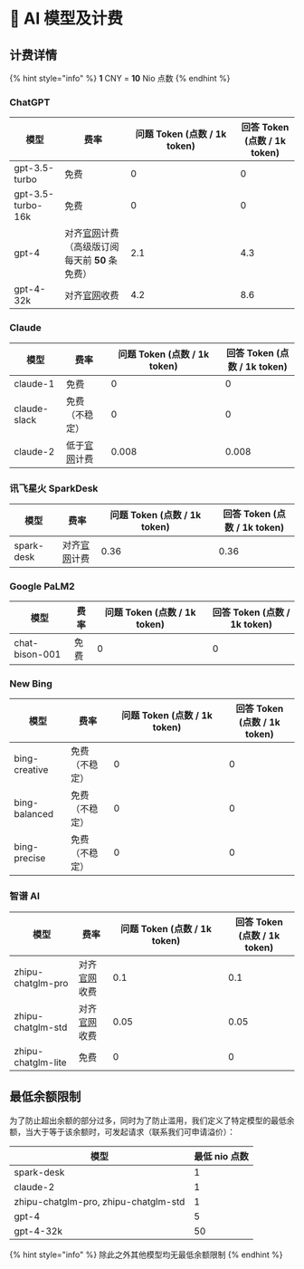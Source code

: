 # 🧐 AI 模型及计费

## 计费详情

{% hint style="info" %}
**1** CNY = **10** Nio 点数
{% endhint %}

### **ChatGPT**

<table><thead><tr><th>模型</th><th>费率</th><th width="178">问题 Token (点数 / 1k token)</th><th>回答 Token (点数 / 1k token)</th></tr></thead><tbody><tr><td>gpt-3.5-turbo</td><td>免费</td><td>0</td><td>0</td></tr><tr><td>gpt-3.5-turbo-16k</td><td>免费</td><td>0</td><td>0</td></tr><tr><td>gpt-4</td><td>对齐<a href="https://openai.com/pricing">官网</a>计费（高级版订阅每天前 <strong>50</strong> 条免费）</td><td>2.1</td><td>4.3</td></tr><tr><td>gpt-4-32k</td><td>对齐<a href="https://openai.com/pricing">官网</a>收费</td><td>4.2</td><td>8.6</td></tr></tbody></table>

### Claude

<table><thead><tr><th>模型</th><th>费率</th><th width="186">问题 Token (点数 / 1k token)</th><th>回答 Token (点数 / 1k token)</th></tr></thead><tbody><tr><td>claude-1</td><td>免费</td><td>0</td><td>0</td></tr><tr><td>claude-slack</td><td>免费（不稳定）</td><td>0</td><td>0</td></tr><tr><td>claude-2</td><td>低于<a href="https://anthropic.com/pricing/">官网</a>计费</td><td>0.008</td><td>0.008</td></tr></tbody></table>

### 讯飞星火 SparkDesk

<table><thead><tr><th>模型</th><th>费率</th><th width="192">问题 Token (点数 / 1k token)</th><th>回答 Token (点数 / 1k token)</th></tr></thead><tbody><tr><td>spark-desk</td><td>对齐<a href="https://xinghuo.xfyun.cn/sparkapi">官网</a>计费</td><td>0.36</td><td>0.36</td></tr></tbody></table>

### Google PaLM2

<table><thead><tr><th>模型</th><th>费率</th><th width="188">问题 Token (点数 / 1k token)</th><th>回答 Token (点数 / 1k token)</th></tr></thead><tbody><tr><td>chat-bison-001</td><td>免费</td><td>0</td><td>0</td></tr></tbody></table>

### New Bing

<table><thead><tr><th>模型</th><th>费率</th><th width="188">问题 Token (点数 / 1k token)</th><th>回答 Token (点数 / 1k token)</th></tr></thead><tbody><tr><td>bing-creative</td><td>免费（不稳定）</td><td>0</td><td>0</td></tr><tr><td>bing-balanced</td><td>免费（不稳定）</td><td>0</td><td>0</td></tr><tr><td>bing-precise</td><td>免费（不稳定）</td><td>0</td><td>0</td></tr></tbody></table>

### 智谱 AI

<table><thead><tr><th>模型</th><th>费率</th><th width="188">问题 Token (点数 / 1k token)</th><th>回答 Token (点数 / 1k token)</th></tr></thead><tbody><tr><td>zhipu-chatglm-pro</td><td>对齐<a href="https://open.bigmodel.cn/pricing">官网</a>收费</td><td>0.1</td><td>0.1</td></tr><tr><td>zhipu-chatglm-std</td><td>对齐<a href="https://open.bigmodel.cn/pricing">官网</a>收费</td><td>0.05</td><td>0.05</td></tr><tr><td>zhipu-chatglm-lite</td><td>免费</td><td>0</td><td>0</td></tr></tbody></table>

## 最低余额限制

为了防止超出余额的部分过多，同时为了防止滥用，我们定义了特定模型的最低余额，当大于等于该余额时，可发起请求（联系我们可申请溢价）：

| 模型                                   | 最低 nio 点数 |
| ------------------------------------ | --------- |
| spark-desk                           | 1         |
| claude-2                             | 1         |
| zhipu-chatglm-pro, zhipu-chatglm-std | 1         |
| gpt-4                                | 5         |
| gpt-4-32k                            | 50        |

{% hint style="info" %}
除此之外其他模型均无最低余额限制
{% endhint %}

